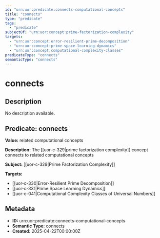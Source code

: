 ```yaml
---
id: "urn:uor:predicate:connects-computational-concepts"
title: "connects"
type: "predicate"
tags:
  - "predicate"
subjectOf: "urn:uor:concept:prime-factorization-complexity"
targets:
  - "urn:uor:concept:error-resilient-prime-decomposition"
  - "urn:uor:concept:prime-space-learning-dynamics"
  - "urn:uor:concept:computational-complexity-classes"
predicateType: "connects"
semanticType: "connects"
---
```


# connects

## Description

No description available.

## Predicate: connects

**Value:** related computational concepts

**Description:** The [[uor-c-329|prime factorization complexity]] concept connects to related computational concepts

**Subject:** [[uor-c-329|Prime Factorization Complexity]]

**Targets:**

- [[uor-c-330|Error-Resilient Prime Decomposition]]
- [[uor-c-331|Prime Space Learning Dynamics]]
- [[uor-c-041|Computational Complexity Classes of Universal Numbers]]

## Metadata

- **ID:** urn:uor:predicate:connects-computational-concepts
- **Semantic Type:** connects
- **Created:** 2025-04-22T00:00:00Z

